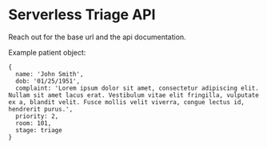 # Serverless Triage API

Reach out for the base url and the api documentation.

Example patient object:
```
{
  name: 'John Smith',
  dob: '01/25/1951',
  complaint: 'Lorem ipsum dolor sit amet, consectetur adipiscing elit. Nullam sit amet lacus erat. Vestibulum vitae elit fringilla, vulputate ex a, blandit velit. Fusce mollis velit viverra, congue lectus id, hendrerit purus.',
  priority: 2,
  room: 101,
  stage: triage
}
```



